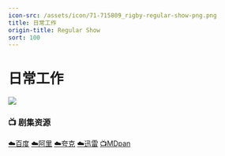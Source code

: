 ```yaml
---
icon-src: /assets/icon/71-715809_rigby-regular-show-png.png
title: 日常工作
origin-title: Regular Show
sort: 100
---
```

# 日常工作

![](/assets/image/poster.jpg)

### 📺 剧集资源

[☁️百度](https://pan.baidu.com/s/1lhRlQjwAtc1P_DlGKJAeDA?pwd=f9yt) [☁️阿里](https://www.alipan.com/s/Hx8AE2p4oqT) [☁️夸克](https://pan.quark.cn/s/dfdbcf2c3c74) [☁️迅雷](https://pan.xunlei.com/s/VOR5QGD9mfljfDaIjSzeCG-6A1?pwd=hx5z#) [📺MDpan](https://pan.mdsub.top/%E6%97%A5%E5%B8%B8%E5%B7%A5%E4%BD%9C)